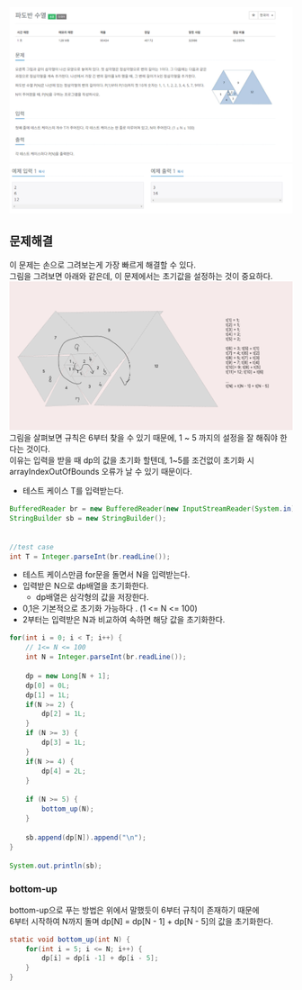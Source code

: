 ![img.png](img.png)
![img_1.png](img_1.png)

## 문제해결
이 문제는 손으로 그려보는게 가장 빠르게 해결할 수 있다.  
그림을 그려보면 아래와 같은데, 이 문제에서는 초기값을 설정하는 것이 중요하다.  
![img_2.png](img_2.png)
그림을 살펴보면 규칙은 6부터 찾을 수 있기 때문에, 1 ~ 5 까지의 설정을 잘 해줘야 한다는 것이다.   
이유는 입력을 받을 때 dp의 값을 초기화 할텐데, 1~5를 조건없이 초기화 시 arrayIndexOutOfBounds 오류가 날 수 있기 때문이다.   

- 테스트 케이스 T를 입력받는다.
```java
BufferedReader br = new BufferedReader(new InputStreamReader(System.in));
StringBuilder sb = new StringBuilder();


//test case
int T = Integer.parseInt(br.readLine());
```
- 테스트 케이스만큼 for문을 돌면서 N을 입력받는다.
- 입력받은 N으로 dp배열을 초기화한다.
  - dp배열은 삼각형의 값을 저장한다.
- 0,1은 기본적으로 초기화 가능하다 . (1 <= N <= 100)
- 2부터는 입력받은 N과 비교하여 속하면 해당 값을 초기화한다.
```java
for(int i = 0; i < T; i++) {
    // 1<= N <= 100
    int N = Integer.parseInt(br.readLine());

    dp = new Long[N + 1];
    dp[0] = 0L;
    dp[1] = 1L;
    if(N >= 2) {
        dp[2] = 1L;
    }
    if (N >= 3) {
        dp[3] = 1L;
    }
    if(N >= 4) {
        dp[4] = 2L;
    }

    if (N >= 5) {
        bottom_up(N);
    }

    sb.append(dp[N]).append("\n");
}

System.out.println(sb);
```
### bottom-up
bottom-up으로 푸는 방법은 위에서 말했듯이 6부터 규칙이 존재하기 때문에  
6부터 시작하여 N까지 돌며 dp[N] = dp[N - 1] + dp[N - 5]의 값을 초기화한다.

```java
static void bottom_up(int N) {
    for(int i = 5; i <= N; i++) {
        dp[i] = dp[i -1] + dp[i - 5];
    }
}
```